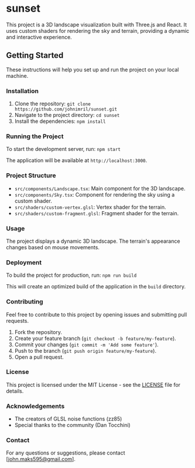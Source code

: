 # sunset

This project is a 3D landscape visualization built with Three.js and React. It uses custom shaders for rendering the sky and terrain, providing a dynamic and interactive experience.

## Getting Started

These instructions will help you set up and run the project on your local machine.

### Installation

1. Clone the repository: `git clone https://github.com/johnimril/sunset.git`
2. Navigate to the project directory: `cd sunset`
3. Install the dependencies: `npm install`

### Running the Project

To start the development server, run: `npm start`

The application will be available at `http://localhost:3000`.

### Project Structure

-   `src/components/Landscape.tsx`: Main component for the 3D landscape.
-   `src/components/Sky.tsx`: Component for rendering the sky using a custom shader.
-   `src/shaders/custom-vertex.glsl`: Vertex shader for the terrain.
-   `src/shaders/custom-fragment.glsl`: Fragment shader for the terrain.

### Usage

The project displays a dynamic 3D landscape. The terrain's appearance changes based on mouse movements.

### Deployment

To build the project for production, run: `npm run build`

This will create an optimized build of the application in the `build` directory.

### Contributing

Feel free to contribute to this project by opening issues and submitting pull requests.

1. Fork the repository.
2. Create your feature branch (`git checkout -b feature/my-feature`).
3. Commit your changes (`git commit -m 'Add some feature'`).
4. Push to the branch (`git push origin feature/my-feature`).
5. Open a pull request.

### License

This project is licensed under the MIT License - see the [LICENSE](LICENSE) file for details.

### Acknowledgements

-   The creators of GLSL noise functions (zz85)
-   Special thanks to the community (Dan Tocchini)

### Contact

For any questions or suggestions, please contact [john.maks595@gmail.com].
